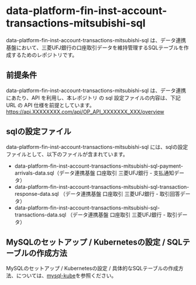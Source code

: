 # data-platform-fin-inst-account-transactions-mitsubishi-sql 

data-platform-fin-inst-account-transactions-mitsubishi-sql は、データ連携基盤において、三菱UFJ銀行の口座取引データを維持管理するSQLテーブルを作成するためのレポジトリです。  

## 前提条件  
data-platform-fin-inst-account-transactions-mitsubishi-sql は、データ連携にあたり、API を利用し、本レポジトリ の sql 設定ファイルの内容は、下記 URL の API 仕様を前提としています。  
https://api.XXXXXXXX.com/api/OP_API_XXXXXXX_XXX/overview   

## sqlの設定ファイル

data-platform-fin-inst-account-transactions-mitsubishi-sql には、sqlの設定ファイルとして、以下のファイルが含まれています。    

* data-platform-fin-inst-account-transactions-mitsubishi-sql-payment-arrivals-data.sql（データ連携基盤 口座取引 三菱UFJ銀行 - 支払通知データ）
* data-platform-fin-inst-account-transactions-mitsubishi-sql-transaction-response-data.sql （データ連携基盤 口座取引 三菱UFJ銀行 - 取引回答データ）
* data-platform-fin-inst-account-transactions-mitsubishi-sql-transactions-data.sql （データ連携基盤 口座取引 三菱UFJ銀行 - 取引データ）

## MySQLのセットアップ / Kubernetesの設定 / SQLテーブルの作成方法
MySQLのセットアップ / Kubernetesの設定 / 具体的なSQLテーブルの作成方法、については、[mysql-kube](https://github.com/latonaio/mysql-kube)を参照ください。  
